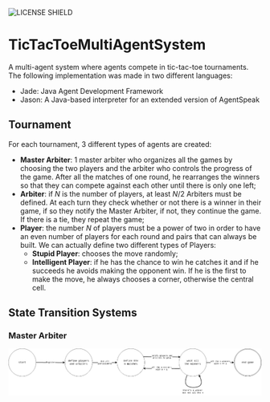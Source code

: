 ![LICENSE SHIELD](https://img.shields.io/badge/license-MIT-orange)
# TicTacToeMultiAgentSystem
A multi-agent system where agents compete in tic-tac-toe tournaments.
The following implementation was made in two different languages:
- Jade: Java Agent Development Framework
- Jason: A Java-based interpreter for an extended version of AgentSpeak

## Tournament
For each tournament, 3 different types of agents are created:
- **Master Arbiter**: 1 master arbiter who organizes all the games by choosing the two players and the arbiter who controls the progress of the game. After all the matches of one round, he rearranges the winners so that they can compete against each other until there is only one left;
- **Arbiter**: if $N$ is the number of players, at least $N/2$ Arbiters must be defined. At each turn they check whether or not there is a winner in their game, if so they notify the Master Arbiter, if not, they continue the game. If there is a tie, they repeat the game;
- **Player**: the number $N$ of players must be a power of two in order to have an even number of players for each round and pairs that can always be built. We can actually define two different types of Players:
  - **Stupid Player**: chooses the move randomly;
  - **Intelligent Player**: if he has the chance to win he catches it and if he succeeds he avoids making the opponent win. If he is the first to make the move, he always chooses a corner, otherwise the central cell.

## State Transition Systems
### Master Arbiter
<img src="https://raw.githubusercontent.com/LorenzoSciandra/TicTacToeMultiAgentSystem/main/documentation/Drawio/MasterArbiterSchema.png" style="background: white;" >
